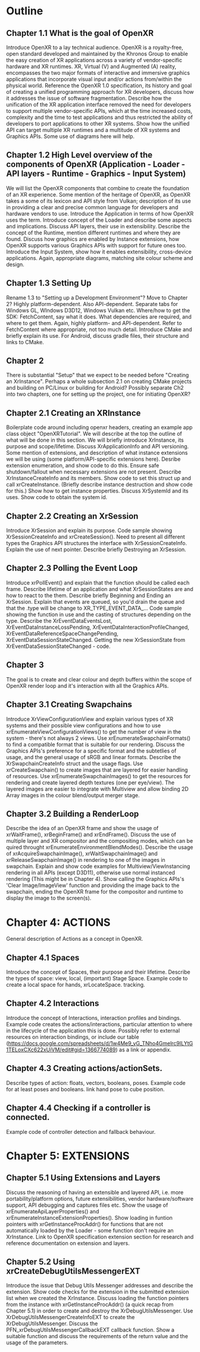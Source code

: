 Outline
=======

## Chapter 1.1 What is the goal of OpenXR
Introduce OpenXR to a lay technical audience.
OpenXR is a royalty-free, open standard developed and maintained by the Khronos Group to enable the easy creation of XR applications across a variety of vendor-specific hardware and XR runtimes. XR, Virtual (V) and Augmented (A) reality, encompasses the two major formats of interactive and immersive graphics applications that incorporate visual input and/or actions from/within the physical world.
Reference the OpenXR 1.0 specification, its history and goal of creating a unified programming approach for XR developers, discuss how it addresses the issue of software fragmentation.
Describe how the unification of the XR application interface removed the need for developers to support multiple vendor-specific APIs, which at the time increased costs, complexity and the time to test applications and thus restricted the ability of developers to port applications to other XR systems. Show how the unified API can target multiple XR runtimes and a multitude of XR systems and Graphics APIs.
Some use of diagrams here will help.

## Chapter 1.2 High Level overview of the components of OpenXR (Application - Loader - API layers - Runtime - Graphics - Input System)
We will list the OpenXR components that combine to create the foundation of an XR experience. Some mention of the heritage of OpenXR, as OpenXR takes a some of its lexicon and API style from Vulkan; description of its use in providing a clear and precise common language for developers and hardware vendors to use.
Introduce the Application in terms of how OpenXR uses the term.
Introduce concept of the Loader and describe some aspects and implications.
Discuss API layers, their use in extensibility.
Describe the concept of the Runtime, mention different runtimes and where they are found.
Discuss how graphics are enabled by Instance extensions, how OpenXR supports various Graphics APIs with support for future ones too.
Introduce the Input System, show how it enables extensibility, cross-device applications.
Again, appropriate diagrams, matching site colour scheme and design.

## Chapter 1.3 Setting Up
Rename 1.3 to "Setting up a Development Environment"? Move to Chapter 2?
Highly platform-dependent. Also API-dependent.
Separate tabs for Windows GL, WIndows D3D12, Windows Vulkan etc.
Where/how to get the SDK: FetchContent, say what it does.
What dependencies are required, and where to get them. Again, highly platform- and API-dependent. Refer to FetchContent where appropriate, not too much detail.
Introduce CMake and briefly explain its use.
For Android, discuss gradle files, their structure and links to CMake.

## Chapter 2
There is substantial "Setup" that we expect to be needed before "Creating an XrInstance". Perhaps a whole subsection 2.1 on creating CMake projects and building on PC/Linux or building for Android?
Possibly separate Ch2 into two chapters, one for setting up the project, one for initiating OpenXR?

## Chapter 2.1 Creating an XRInstance
Boilerplate code around including openxr headers, creating an example app class object "OpenXRTutorial". We will describe at the top the outline of what will be done in this section.
We will briefly introduce XrInstance, its purpose and scope/lifetime. Discuss XrApplicationInfo and API versioning. Some mention of extensions, and description of what instance extensions we will be using (some platform/API-specific extensions here).
Desribe extension enumeration, and show code to do this.
Ensure safe shutdown/fallout when necessary extensions are not present.
Describe XrInstanceCreateInfo and its members. Show code to set this struct up and call xrCreateInstance.
(Briefly describe instance destruction and show code for this.)
Show how to get instance properties.
Discuss XrSystemId and its uses. Show code to obtain the system id.

## Chapter 2.2 Creating an XrSession
Introduce XrSession and explain its purpose.
Code sample showing XrSessionCreateInfo and xrCreateSession().
Need to present all different types the Graphics API structures the interface with XrSessionCreateInfo. Explain the use of next pointer.
Describe briefly Destroying an XrSession.

## Chapter 2.3 Polling the Event Loop
Introduce xrPollEvent() and explain that the function should be called each frame.
Describe lifetime of an application and what XrSessionStates are and how to react to the them.
Describe briefly Beginning and Ending an XrSession.
Explain that events are queued, so you'd drain the queue and that the .type will be change to XR_TYPE_EVENT_DATA_...
Code sample showing the function in use and the casting of structures depending on the type.
Describe the XrEventDataEventsLost, XrEventDataInstanceLossPending, XrEventDataInteractionProfileChanged, XrEventDataReferenceSpaceChangePending, XrEventDataSessionStateChanged.
Getting the new XrSessionState from XrEventDataSessionStateChanged - code.

## Chapter 3
The goal is to create and clear colour and depth buffers within the scope of OpenXR render loop and it's interaction with all the Graphics APIs.

## Chapter 3.1 Creating Swapchains
Introduce XrViewConfigurationView and explain various types of XR systems and their possible view configurations and how to use xrEnumerateViewConfigurationViews() to get the number of view in the system - there's not always 2 views.
Use xrEnumerateSwapchainFormats() to find a compatible format that is suitable for our rendering. Discuss the Graphics APIs's preference for a specific format and the subtetlies of usage, and the general usage of sRGB and linear formats.
Describe the XrSwapchainCreateInfo struct and the usage flags. Use xrCreateSwapchain() to create images that are layered for easier handling of resources. Use xrEnumerateSwapchainImages() to get the resources for rendering and create layered depth textures (one per eye/view). The layered images are easier to integrate with Multiview and allow binding 2D Array images in the colour blend/output merger stage.

## Chapter 3.2 Building a RenderLoop
Describe the idea of an OpenXR frame and show the usage of xrWaitFrame(), xrBeginFrame() and xrEndFrame().
Discuss the use of multiple layer and XR compositor and the compositing modes, which can be quired throught xrEnumerateEnvironmentBlendModes().
Describe the usage of xrAcquireSwapchainImage(), xrWaitSwapchainImage() and xrReleaseSwapchainImage() in rendering to one of the images in swapchain.
Explain and show code examples for Multiview/ViewInstancing rendering in all APIs (except D3D11), otherwise use normal instanced rendering (This might be in Chapter 4).
Show calling the Graphics APIs's 'Clear Image/ImageView' function and providing the image back to the swapchain, ending the OpenXR frame for the compositor and runtime to display the image to the screen(s).

# Chapter 4: ACTIONS
General description of Actions as a concept in OpenXR.

## Chapter 4.1 Spaces
Introduce the concept of Spaces, their purpose and their lifetime.
Describe the types of space: view, local, (important) Stage Space.
Example code to create a local space for hands, xrLocateSpace. tracking.

## Chapter 4.2 Interactions
Introduce the concept of Interactions, interaction profiles and bindings.
Example code creates the actions/interactions, particular attention to where in the lifecycle of the application this is done.
Possibly refer to external resources on interaction bindings, or include our table (https://docs.google.com/spreadsheets/d/1w4Me9_yG_TNho4Gmelrc9ILYtG1TELoxCXc622xUiVM/edit#gid=1366774089) as a link or appendix.
## Chapter 4.3 Creating actions/actionSets.
Describe types of action: floats, vectors, booleans, poses. Example code for at least poses and booleans. link hand pose to cube position.
## Chapter 4.4 Checking if a controller is connected.
Example code of controller detection and fallback behaviour.

# Chapter 5: EXTENSIONS

## Chapter 5.1 Using Extensions and Layers
Discuss the reasoning of having an extensible and layered API, i.e. more portability/platform options, future extensibilities, vendor hardware/software support, API debugging and captures files etc. 
Show the usage of xrEnumerateApiLayerProperties() and xrEnumerateInstanceExtensionProperties(). Show loading in funtion pointers with xrGetInstanceProcAddr() for functions that are not automatically loaded by the Loader - some function don't require an XrInstance.
Link to OpenXR specification extension section for research and reference documentation on extension and layers.

## Chapter 5.2 Using xrCreateDebugUtilsMessengerEXT
Introduce the issue that Debug Utils Messenger addresses and describe the extension.
Show code checks for the extension in the submitted extension list when we created the XrInstance.
Discuss loading the function pointers from the instance with xrGetInstanceProcAddr() (a quick recap from Chapter 5.1) in order to create and destroy the XrDebugUtilsMessenger.
Use XrDebugUtilsMessengerCreateInfoEXT to create the XrDebugUtilsMessenger. Discuss the PFN_xrDebugUtilsMessengerCallbackEXT callback function. Show a suitable function and discuss the requirements of the return value and the usage of the parameters.